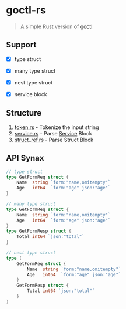 # goctl-rs

> A simple Rust version of [goctl](https://github.com/zeromicro/go-zero/tree/master/tools/goctl)

## Support

- [x] type struct

- [x] many type struct

- [x] nest type struct

- [x] service block

## Structure

1. [token.rs](./src/token.rs) - Tokenize the input string
2. [service.rs](./src/service.rs) - Parse [Service](https://go-zero.dev/docs/tutorials#service-%E8%AF%AD%E5%8F%A5) Block
3. [struct_ref.rs](./src/struct_ref.rs) - Parse Struct Block

## API Synax

```go
// type struct
type GetFormReq struct {
    Name  string `form:"name,omitempty"`
    Age   int64  `form:"age" json:"age"`
}

// many type struct
type GetFormReq struct {
    Name  string `form:"name,omitempty"`
    Age   int64  `form:"age" json:"age"`
}
type GetFormResp struct {
    Total int64 `json:"total"`
}

// nest type struct
type (
	GetFormReq struct {
    	Name  string `form:"name,omitempty"`
    	Age   int64  `form:"age" json:"age"`
	}
	GetFormResp struct {
    	Total int64 `json:"total"`
	}
)
```

